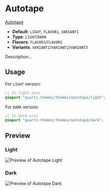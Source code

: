 # Autotape

[Autotape](https://rmv.fyi/)

- **Default**: `LIGHT`, `FLAVOR1`, `VARIANT1`
- **Type**: `LIGHT`/`DARK`
- **Flavors**: `FLAVOR1`/`FLAVOR2`
- **Variants**: `VARIANT1`/`VARIANT2`/`VARIANT3`

Description...

## Usage

For `LIGHT` version:

```scss
// In light.scss
@import "quartz-themes/themes/autotape/light";
```

For `DARK` version:

```scss
// In dark.scss
@import "quartz-themes/themes/autotape/dark";
```

## Preview

### Light

![Preview of Autotape Light](preview-light.png)

### Dark

![Preview of Autotape Dark](preview-dark.png)
